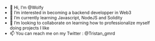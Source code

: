 - 👋 Hi, I’m @Wolfy
- 👀 I’m interested in becoming a backend developper in Web3
- 🌱 I’m currently learning Javascript, NodeJS and Solidity
- 💞️ I’m looking to collaborate on learning how to professionalize myself doing projects I like
- 📫 You can reach me on my Twitter : @Tristan_gmrd

<!---
Wolfy29/Wolfy29 is a ✨ special ✨ repository because its `README.md` (this file) appears on your GitHub profile.
You can click the Preview link to take a look at your changes.
--->
